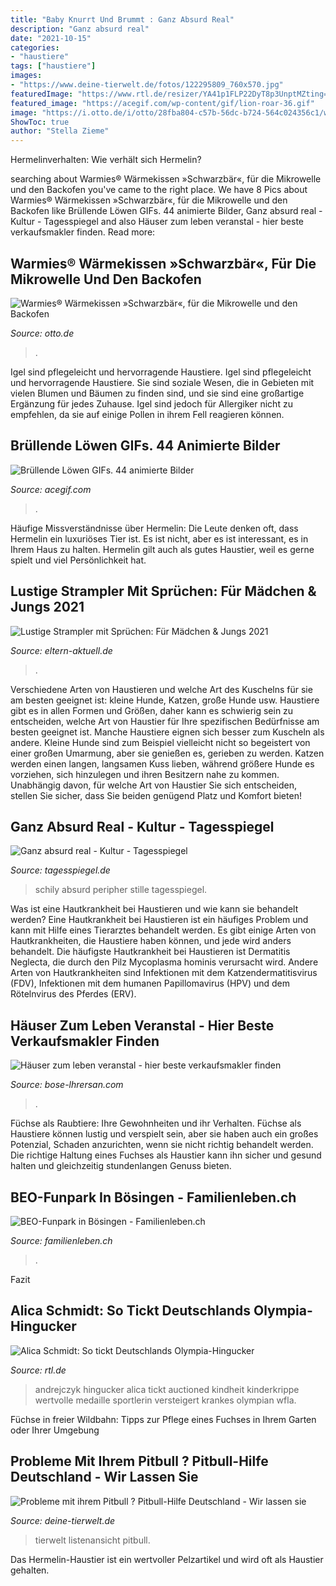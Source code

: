 ```yaml
---
title: "Baby Knurrt Und Brummt : Ganz Absurd Real"
description: "Ganz absurd real"
date: "2021-10-15"
categories:
- "haustiere"
tags: ["haustiere"]
images:
- "https://www.deine-tierwelt.de/fotos/122295809_760x570.jpg"
featuredImage: "https://www.rtl.de/resizer/YA41p1FLP22DyT8p3UnptMZting=/774x0/filters:quality(100)/cloudfront-eu-central-1.images.arcpublishing.com/rtl/NX6FLHPPSBJV7LTPQKYFUPF4GY.jpg"
featured_image: "https://acegif.com/wp-content/gif/lion-roar-36.gif"
image: "https://i.otto.de/i/otto/28fba804-c57b-56dc-b724-564c024356c1/warmies-waermekissen-schwarzbaer-fuer-die-mikrowelle-und-den-backofen.jpg?$formatz$"
ShowToc: true
author: "Stella Zieme"
---
```



Hermelinverhalten: Wie verhält sich Hermelin?

	

		
searching about Warmies® Wärmekissen »Schwarzbär«, für die Mikrowelle und den Backofen you've came to the right place. We have 8 Pics about Warmies® Wärmekissen »Schwarzbär«, für die Mikrowelle und den Backofen like Brüllende Löwen GIFs. 44 animierte Bilder, Ganz absurd real - Kultur - Tagesspiegel and also Häuser zum leben veranstal - hier beste verkaufsmakler finden. Read more:
		
    
## Warmies® Wärmekissen »Schwarzbär«, Für Die Mikrowelle Und Den Backofen

<img loading=lazy src="https://i.otto.de/i/otto/28fba804-c57b-56dc-b724-564c024356c1/warmies-waermekissen-schwarzbaer-fuer-die-mikrowelle-und-den-backofen.jpg?$formatz$" onerror="this.onerror=null;this.src='https://tse1.mm.bing.net/th?id=OIP.gc8MeemydlaJMQzKtFl0CQHaJC&amp;pid=15.1';" alt="Warmies® Wärmekissen »Schwarzbär«, für die Mikrowelle und den Backofen">

_Source: otto.de_

>. 

	

Igel sind pflegeleicht und hervorragende Haustiere.
Igel sind pflegeleicht und hervorragende Haustiere. Sie sind soziale Wesen, die in Gebieten mit vielen Blumen und Bäumen zu finden sind, und sie sind eine großartige Ergänzung für jedes Zuhause. Igel sind jedoch für Allergiker nicht zu empfehlen, da sie auf einige Pollen in ihrem Fell reagieren können.

    
## Brüllende Löwen GIFs. 44 Animierte Bilder

<img loading=lazy src="https://acegif.com/wp-content/gif/lion-roar-36.gif" onerror="this.onerror=null;this.src='https://tse2.mm.bing.net/th?id=OIP.KsG8ILiZ6VZ8J6dLzdEypwHaHa&amp;pid=15.1';" alt="Brüllende Löwen GIFs. 44 animierte Bilder">

_Source: acegif.com_

>. 

	

Häufige Missverständnisse über Hermelin:
Die Leute denken oft, dass Hermelin ein luxuriöses Tier ist. Es ist nicht, aber es ist interessant, es in Ihrem Haus zu halten. Hermelin gilt auch als gutes Haustier, weil es gerne spielt und viel Persönlichkeit hat.

    
## Lustige Strampler Mit Sprüchen: Für Mädchen &amp; Jungs 2021

<img loading=lazy src="https://www.eltern-aktuell.de/wp-content/uploads/2017/01/Lustige-Strampler-mit-Sprüchen-kaufen-2-Kleiner-Franz.jpg" onerror="this.onerror=null;this.src='https://tse1.mm.bing.net/th?id=OIP.OfSFdtq_nccxhMdEM-AzYwAAAA&amp;pid=15.1';" alt="Lustige Strampler mit Sprüchen: Für Mädchen &amp; Jungs 2021">

_Source: eltern-aktuell.de_

>. 

	

Verschiedene Arten von Haustieren und welche Art des Kuschelns für sie am besten geeignet ist: kleine Hunde, Katzen, große Hunde usw.
Haustiere gibt es in allen Formen und Größen, daher kann es schwierig sein zu entscheiden, welche Art von Haustier für Ihre spezifischen Bedürfnisse am besten geeignet ist. Manche Haustiere eignen sich besser zum Kuscheln als andere. Kleine Hunde sind zum Beispiel vielleicht nicht so begeistert von einer großen Umarmung, aber sie genießen es, gerieben zu werden. Katzen werden einen langen, langsamen Kuss lieben, während größere Hunde es vorziehen, sich hinzulegen und ihren Besitzern nahe zu kommen. Unabhängig davon, für welche Art von Haustier Sie sich entscheiden, stellen Sie sicher, dass Sie beiden genügend Platz und Komfort bieten!

    
## Ganz Absurd Real - Kultur - Tagesspiegel

<img loading=lazy src="https://www.tagesspiegel.de/images/heprodimagesfotos86120131231katzmutter-jpg/9276406/2-format6001.jpg?inIsFirst=true" onerror="this.onerror=null;this.src='https://tse4.mm.bing.net/th?id=OIP.obu1rJ0SnS8mLh_8KcduBwHaC6&amp;pid=15.1';" alt="Ganz absurd real - Kultur - Tagesspiegel">

_Source: tagesspiegel.de_

>schily absurd peripher stille tagesspiegel. 

	

Was ist eine Hautkrankheit bei Haustieren und wie kann sie behandelt werden?
Eine Hautkrankheit bei Haustieren ist ein häufiges Problem und kann mit Hilfe eines Tierarztes behandelt werden. Es gibt einige Arten von Hautkrankheiten, die Haustiere haben können, und jede wird anders behandelt. Die häufigste Hautkrankheit bei Haustieren ist Dermatitis Neglecta, die durch den Pilz Mycoplasma hominis verursacht wird. Andere Arten von Hautkrankheiten sind Infektionen mit dem Katzendermatitisvirus (FDV), Infektionen mit dem humanen Papillomavirus (HPV) und dem Rötelnvirus des Pferdes (ERV).

    
## Häuser Zum Leben Veranstal - Hier Beste Verkaufsmakler Finden

<img loading=lazy src="https://bose-lhrersan.com/tad/jazWv2l-4elBMt04bBs-IQHaEK.jpg" onerror="this.onerror=null;this.src='https://tse1.mm.bing.net/th?id=OIP.M5hrNmijgGkOmxOO_ak2vQAAAA&amp;pid=15.1';" alt="Häuser zum leben veranstal - hier beste verkaufsmakler finden">

_Source: bose-lhrersan.com_

>. 

	

Füchse als Raubtiere: Ihre Gewohnheiten und ihr Verhalten.
Füchse als Haustiere können lustig und verspielt sein, aber sie haben auch ein großes Potenzial, Schaden anzurichten, wenn sie nicht richtig behandelt werden. Die richtige Haltung eines Fuchses als Haustier kann ihn sicher und gesund halten und gleichzeitig stundenlangen Genuss bieten.

    
## BEO-Funpark In Bösingen - Familienleben.ch

<img loading=lazy src="https://www.familienleben.ch/images/map/6920/Cl0TOvbUI2XwD5e6u3NahSJQPcHdEtW1.jpg" onerror="this.onerror=null;this.src='https://tse3.mm.bing.net/th?id=OIP.Fc18y89b1ZG0_clfI8KJoQHaEK&amp;pid=15.1';" alt="BEO-Funpark in Bösingen - Familienleben.ch">

_Source: familienleben.ch_

>. 

	

Fazit

    
## Alica Schmidt: So Tickt Deutschlands Olympia-Hingucker

<img loading=lazy src="https://www.rtl.de/resizer/YA41p1FLP22DyT8p3UnptMZting=/774x0/filters:quality(100)/cloudfront-eu-central-1.images.arcpublishing.com/rtl/NX6FLHPPSBJV7LTPQKYFUPF4GY.jpg" onerror="this.onerror=null;this.src='https://tse3.mm.bing.net/th?id=OIP.5qYFIsaIqY6aG8-9ZvUYAAHaEL&amp;pid=15.1';" alt="Alica Schmidt: So tickt Deutschlands Olympia-Hingucker">

_Source: rtl.de_

>andrejczyk hingucker alica tickt auctioned kindheit kinderkrippe wertvolle medaille sportlerin versteigert krankes olympian wfla. 

	

Füchse in freier Wildbahn: Tipps zur Pflege eines Fuchses in Ihrem Garten oder Ihrer Umgebung

    
## Probleme Mit Ihrem Pitbull ? Pitbull-Hilfe Deutschland - Wir Lassen Sie

<img loading=lazy src="https://www.deine-tierwelt.de/fotos/122295809_760x570.jpg" onerror="this.onerror=null;this.src='https://tse1.mm.bing.net/th?id=OIP.DDpjMc2fMGP-DGAzHFskGQHaFj&amp;pid=15.1';" alt="Probleme mit ihrem Pitbull ? Pitbull-Hilfe Deutschland - Wir lassen sie">

_Source: deine-tierwelt.de_

>tierwelt listenansicht pitbull. 

	

Das Hermelin-Haustier ist ein wertvoller Pelzartikel und wird oft als Haustier gehalten.

